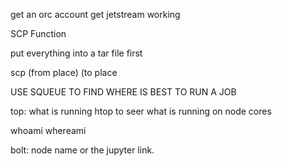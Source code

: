 get an orc account
get jetstream working

SCP Function

put everything into a tar file first

scp (from place) (to place

USE SQUEUE TO FIND WHERE IS BEST TO RUN A JOB

top: what is running
htop to seer what is running on node cores

whoami
whereami

bolt: node name or the jupyter link. 